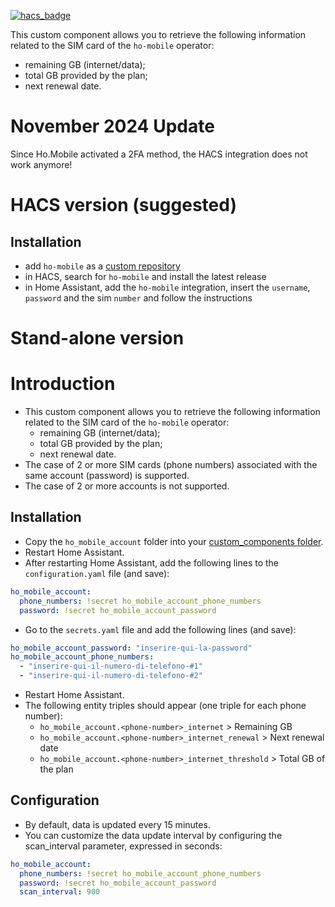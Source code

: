 
[![hacs_badge](https://img.shields.io/badge/HACS-Default-41BDF5.svg?style=for-the-badge)](https://github.com/hacs/integration)

This custom component allows you to retrieve the following information related to the SIM card of the `ho-mobile` operator:
- remaining GB (internet/data);
- total GB provided by the plan;
- next renewal date.

# November 2024 Update
Since Ho.Mobile activated a 2FA method, the HACS integration does not work anymore!

# HACS version (suggested)

## Installation
- add `ho-mobile` as a [custom repository](https://hacs.xyz/docs/faq/custom_repositories/)
- in HACS, search for `ho-mobile` and install the latest release
- in Home Assistant, add the `ho-mobile` integration, insert the `username`, `password` and the sim `number` and follow the instructions  


# Stand-alone version

# Introduction
- This custom component allows you to retrieve the following information related to the SIM card of the `ho-mobile` operator:
  - remaining GB (internet/data);
  - total GB provided by the plan;
  - next renewal date.
- The case of 2 or more SIM cards (phone numbers) associated with the same account (password) is supported.
- The case of 2 or more accounts is not supported.

## Installation

- Copy the `ho_mobile_account` folder into your [custom_components folder](https://developers.home-assistant.io/docs/en/creating_component_loading.html).
- Restart Home Assistant.
- After restarting Home Assistant, add the following lines to the <code>configuration.yaml</code> file (and save):


```yaml
ho_mobile_account:
  phone_numbers: !secret ho_mobile_account_phone_numbers
  password: !secret ho_mobile_account_password
  ```

- Go to the `secrets.yaml` file and add the following lines (and save):

```yaml
ho_mobile_account_password: "inserire-qui-la-password"
ho_mobile_account_phone_numbers: 
  - "inserire-qui-il-numero-di-telefono-#1"
  - "inserire-qui-il-numero-di-telefono-#2"  
```

- Restart Home Assistant.
- The following entity triples should appear (one triple for each phone number):
  - `ho_mobile_account.<phone-number>_internet` > Remaining GB
  - `ho_mobile_account.<phone-number>_internet_renewal` > Next renewal date
  - `ho_mobile_account.<phone-number>_internet_threshold` > Total GB of the plan

## Configuration
- By default, data is updated every 15 minutes.
- You can customize the data update interval by configuring the scan_interval parameter, expressed in seconds:

```yaml
ho_mobile_account:
  phone_numbers: !secret ho_mobile_account_phone_numbers
  password: !secret ho_mobile_account_password
  scan_interval: 900
  ```

